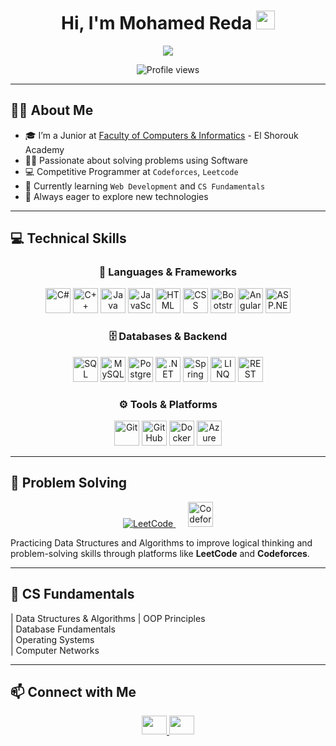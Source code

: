 <h1 align="center">Hi, I'm Mohamed Reda <img src="https://media.giphy.com/media/hvRJCLFzcasrR4ia7z/giphy.gif" width="30"></h1>

<p align="center">
  <a href="https://github.com/DenverCoder1/readme-typing-svg">
    <img src="https://readme-typing-svg.herokuapp.com?font=Time+New+Roman&color=%23C8BE25&size=25&center=true&vCenter=true&width=600&height=100&lines=Software+Engineer;Backend+Developer;CS+Student;Competitive+Programmer;Always+Learning+New+Things">
  </a>
</p>

<p align="center">
  <img src="https://komarev.com/ghpvc/?username=m7mdraafat&label=Profile%20views&color=0047AB&style=plastic" alt="Profile views"/>
</p>

---

## 🧑‍💻 About Me



- 🎓 I’m a Junior at [Faculty of Computers & Informatics](https://sha.edu.eg/) - El Shorouk Academy  
- 👨‍💻 Passionate about solving problems using Software  
- 💻 Competitive Programmer at `Codeforces`, `Leetcode`  
- 🌱 Currently learning `Web Development` and `CS Fundamentals`  
- 🚀 Always eager to explore new technologies  

---

## 💻 Technical Skills

<div align="center">

### 🧠 Languages & Frameworks
<p>
  <img src="https://cdn.jsdelivr.net/gh/devicons/devicon/icons/csharp/csharp-original.svg" width="40" title="C#"/>
  <img src="https://cdn.jsdelivr.net/gh/devicons/devicon/icons/cplusplus/cplusplus-original.svg" width="40" title="C++"/>
  <img src="https://cdn.jsdelivr.net/gh/devicons/devicon/icons/java/java-original.svg" width="40" title="Java"/>
  <img src="https://cdn.jsdelivr.net/gh/devicons/devicon/icons/javascript/javascript-original.svg" width="40" title="JavaScript"/>
  <img src="https://cdn.jsdelivr.net/gh/devicons/devicon/icons/html5/html5-original.svg" width="40" title="HTML"/>
  <img src="https://cdn.jsdelivr.net/gh/devicons/devicon/icons/css3/css3-original.svg" width="40" title="CSS"/>
  <img src="https://cdn.jsdelivr.net/gh/devicons/devicon/icons/bootstrap/bootstrap-plain.svg" width="40" title="Bootstrap"/>
  <img src="https://cdn.jsdelivr.net/gh/devicons/devicon/icons/angularjs/angularjs-original.svg" width="40" title="Angular"/>
  <img src="https://upload.wikimedia.org/wikipedia/commons/5/5f/ASP.NET_logo_and_wordmark.svg" width="40" title="ASP.NET MVC"/>
</p>

### 🗄️ Databases & Backend
<p>
  <img src="https://cdn.jsdelivr.net/gh/devicons/devicon/icons/microsoftsqlserver/microsoftsqlserver-plain.svg" width="40" title="SQL Server"/>
  <img src="https://cdn.jsdelivr.net/gh/devicons/devicon/icons/mysql/mysql-original.svg" width="40" title="MySQL"/>
  <img src="https://cdn.jsdelivr.net/gh/devicons/devicon/icons/postgresql/postgresql-original.svg" width="40" title="PostgreSQL"/>
  <img src="https://cdn.jsdelivr.net/gh/devicons/devicon/icons/dot-net/dot-net-original.svg" width="40" title=".NET Core"/>
  <img src="https://www.vectorlogo.zone/logos/springio/springio-icon.svg" width="40" title="Spring Boot"/>
   <img src="https://upload.wikimedia.org/wikipedia/commons/4/4f/Icon_dotnet.svg" width="40" title="LINQ"/>
  <img src="https://www.vectorlogo.zone/logos/json/json-icon.svg" alt="REST API" width="40" title="RESTful API"/>
</p>

### ⚙️ Tools & Platforms
<p>
  <img src="https://cdn.jsdelivr.net/gh/devicons/devicon/icons/git/git-original.svg" width="40" title="Git"/>
  <img src="https://cdn.jsdelivr.net/gh/devicons/devicon/icons/github/github-original.svg" width="40" title="GitHub"/>
  <img src="https://cdn.jsdelivr.net/gh/devicons/devicon/icons/docker/docker-original.svg" width="40" title="Docker"/>
  <img src="https://cdn.jsdelivr.net/gh/devicons/devicon/icons/azure/azure-original.svg" width="40" title="Azure"/>
</p>

</div>

---


## 🧠 Problem Solving

<p align="center">
  <a href="https://leetcode.com/MohamedReda3456/" target="_blank">
    <img src="https://img.icons8.com/external-tal-revivo-shadow-tal-revivo/48/000000/external-level-up-your-coding-skills-and-quickly-land-a-job-logo-shadow-tal-revivo.png" alt="LeetCode" title="LeetCode Profile"/>
  </a>
  &nbsp;&nbsp;&nbsp;&nbsp;
  <a href="https://codeforces.com/profile/mohamedredaodah89" target="_blank">
    <img src="https://raw.githubusercontent.com/rahuldkjain/github-profile-readme-generator/master/src/images/icons/Social/codeforces.svg" height="40" title="Codeforces Profile"/>
  </a>
</p>

Practicing Data Structures and Algorithms to improve logical thinking and problem-solving skills through platforms like **LeetCode** and **Codeforces**.

---

## 📘 CS Fundamentals 


| Data Structures & Algorithms 
| OOP Principles            
| Database Fundamentals     
| Operating Systems        
| Computer Networks        

---

## 📫 Connect with Me

<p align="center">
  <a href="https://www.linkedin.com/in/mohamed-reda-801b2a297/" target="_blank">
    <img src="https://raw.githubusercontent.com/rahuldkjain/github-profile-readme-generator/master/src/images/icons/Social/linked-in-alt.svg" height="30" width="40" />
  </a>
  <a href="mailto:mohamedreda.engineer0@gmail.com" target="_blank">
    <img src="https://img.icons8.com/fluency/48/gmail.png" height="30" width="40"/>
  </a>
</p>

